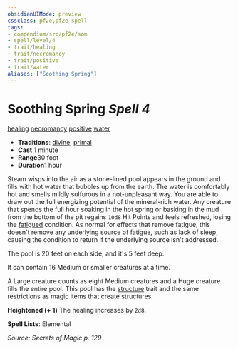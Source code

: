 ```yaml
---
obsidianUIMode: preview
cssclass: pf2e,pf2e-spell
tags:
- compendium/src/pf2e/som
- spell/level/4
- trait/healing
- trait/necromancy
- trait/positive
- trait/water
aliases: ["Soothing Spring"]
---
```

# Soothing Spring *Spell 4*   
[healing](../../rules/traits/healing.md)  [necromancy](../../rules/traits/necromancy.md)  [positive](../../rules/traits/positive.md)  [water](../../rules/traits/water.md)  

- **Traditions**: [divine](../../rules/traits/divine.md), [primal](../../rules/traits/primal.md)
- **Cast** 1 minute 
- **Range**30 foot
- **Duration**1 hour

Steam wisps into the air as a stone-lined pool appears in the ground and fills with hot water that bubbles up from the earth. The water is comfortably hot and smells mildly sulfurous in a not-unpleasant way. You are able to draw out the full energizing potential of the mineral-rich water. Any creature that spends the full hour soaking in the hot spring or basking in the mud from the bottom of the pit regains `10d8` Hit Points and feels refreshed, losing the [fatigued](../../rules/conditions.md#Fatigued) condition. As normal for effects that remove fatigue, this doesn't remove any underlying source of fatigue, such as lack of sleep, causing the condition to return if the underlying source isn't addressed.

The pool is 20 feet on each side, and it's 5 feet deep.

It can contain 16 Medium or smaller creatures at a time.

A Large creature counts as eight Medium creatures and a Huge creature fills the entire pool. This pool has the [structure](../../rules/traits/structure.md) trait and the same restrictions as magic items that create structures.

**Heightened (+ 1)** The healing increases by `2d8`.

**Spell Lists**: Elemental

*Source: Secrets of Magic p. 129*